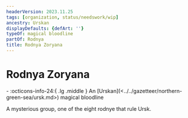 ```yaml
---
headerVersion: 2023.11.25
tags: [organization, status/needswork/wip]
ancestry: Urskan
displayDefaults: {defArt: ''}
typeOf: magical bloodline
partOf: Rodnya
title: Rodnya Zoryana
---
```

# Rodnya Zoryana
<div class="grid cards ext-narrow-margin ext-one-column" markdown>
-
   :octicons-info-24:{ .lg .middle } An [Urskan](<../../gazetteer/northern-green-sea/ursk.md>) magical bloodline  
</div>


A mysterious group, one of the eight rodnye that rule Ursk. 